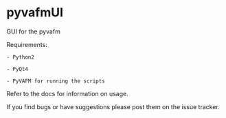 pyvafmUI
========

GUI for the pyvafm

Requirements:
    
    - Python2
    
    - PyQt4
    
    - PyVAFM for running the scripts

Refer to the docs for information on usage.


If you find bugs or have suggestions please post them on the issue tracker.
